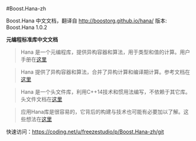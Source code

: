 #Boost.Hana-zh

Boost.Hana 中文文档，翻译自 <http://boostorg.github.io/hana/>
版本: Boost.Hana 1.0.2

**元编程标准库中文文档**

> Hana 是一个元编程库，提供异构容器和算法，用于类型和值的计算。用户手册在[这里](./hana-zh.md)

> Hana 提供了异构容器和算法，合并了异构计算和编译期计算。参考文档在[这里](./hana-reference-zh.md)

> Hana 是一个头文件库，利用C++14技术和惯用法编写，不依赖于其它库。头文件文档在[这里](./hana-header-zh.md)

> 应用Hana库是很容易的，它背后的构建与技术也可能有必要加以了解。这些想法在[这里](./hana-misc.md)

快速访问：<https://coding.net/u/freezestudio/p/Boost.Hana-zh/git>